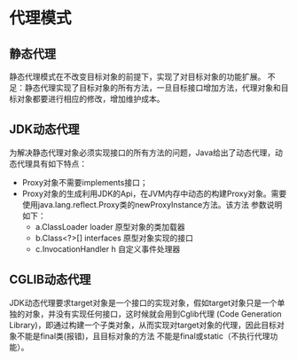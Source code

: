 # 代理模式
## 静态代理
静态代理模式在不改变目标对象的前提下，实现了对目标对象的功能扩展。
不足：静态代理实现了目标对象的所有方法，一旦目标接口增加方法，代理对象和目标对象都要进行相应的修改，增加维护成本。
## JDK动态代理
为解决静态代理对象必须实现接口的所有方法的问题，Java给出了动态代理，动态代理具有如下特点：
 - Proxy对象不需要implements接口；
 - Proxy对象的生成利用JDK的Api，在JVM内存中动态的构建Proxy对象。需要使用java.lang.reflect.Proxy类的newProxyInstance方法。该方法
   参数说明如下：
   - a.ClassLoader loader 原型对象的类加载器
   - b.Class<?>[] interfaces 原型对象实现的接口
   - c.InvocationHandler h 自定义事件处理器
## CGLIB动态代理
JDK动态代理要求target对象是一个接口的实现对象，假如target对象只是一个单独的对象，并没有实现任何接口，这时候就会用到Cglib代理
(Code Generation Library)，即通过构建一个子类对象，从而实现对target对象的代理，因此目标对象不能是final类(报错)，且目标对象的方法
不能是final或static（不执行代理功能）。